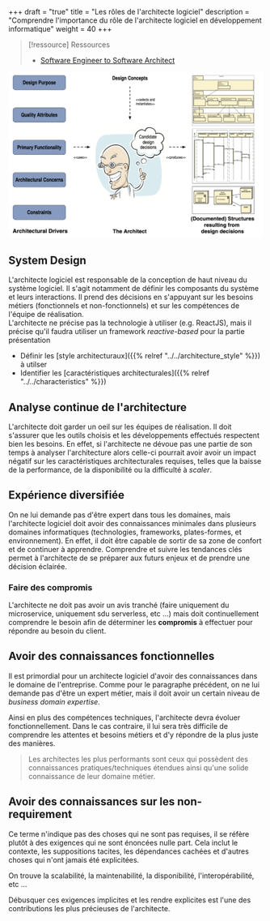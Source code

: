 +++
draft = "true"
title = "Les rôles de l'architecte logiciel"
description = "Comprendre l'importance du rôle de l'architecte logiciel en développement informatique"
weight = 40
+++

> [!ressource] Ressources
> - [Software Engineer to Software Architect](https://medium.com/@yt-cloudwaydigital/from-software-developer-to-software-architect-roadmap-to-success-695951521d9)

![architect role](images/architect_role.png)

## System Design

L'architecte logiciel est responsable de la conception de haut niveau du système logiciel. Il s'agit notamment de définir les composants du système et leurs interactions. Il prend des décisions en s'appuyant sur les besoins métiers (fonctionnels et non-fonctionnels) et sur les compétences de l'équipe de réalisation.  
L'architecte ne précise pas la technologie à utiliser (e.g. ReactJS), mais il précise qu'il faudra utiliser un framework _reactive-based_ pour la partie présentation

- Définir les [style architecturaux]({{% relref "../../architecture_style" %}}) à utilser
- Identifier les [caractéristiques architecturales]({{% relref "../../characteristics" %}})

## Analyse continue de l'architecture

L'architecte doit garder un oeil sur les équipes de réalisation. Il doit s'assurer que les outils choisis et les développements effectués respectent bien les besoins. En effet, si l'architecte ne dévoue pas une partie de son temps à analyser l'architecture alors celle-ci pourrait avoir avoir un impact négatif sur les caractéristiques architecturales requises, telles que la baisse de la performance, de la disponibilité ou la difficulté à _scaler_.

## Expérience diversifiée

On ne lui demande pas d'être expert dans tous les domaines, mais l'architecte logiciel doit avoir des connaissances minimales dans plusieurs domaines informatiques (technologies, frameworks, plates-formes, et environnement). En effet, il doit être capable de sortir de sa zone de confort et de continuer à apprendre. Comprendre et suivre les tendances clés permet à l'architecte de se préparer aux futurs enjeux et de prendre une décision éclairée.

### Faire des compromis

L'architecte ne doit pas avoir un avis tranché (faire uniquement du microservice, uniquement sdu serverless, etc ...) mais doit continuellement comprendre le besoin afin de déterminer les **compromis** à effectuer pour répondre au besoin du client.

## Avoir des connaissances fonctionnelles

Il est primordial pour un architecte logiciel d'avoir des connaissances dans le domaine de l'entreprise. Comme pour le paragraphe précédent, on ne lui demande pas d'être un expert métier, mais il doit avoir un certain niveau de _business domain expertise_.

Ainsi en plus des compétences techniques, l'architecte devra évoluer fonctionnellement. Dans le cas contraire, il lui sera très difficile de comprendre les attentes et besoins métiers et d'y répondre de la plus juste des manières.

> Les architectes les plus performants sont ceux qui possèdent des connaissances pratiques/techniques étendues ainsi qu'une solide connaissance de leur domaine métier.

## Avoir des connaissances sur les non-requirement

Ce terme n'indique pas des choses qui ne sont pas requises, il se réfère plutôt à des exigences qui ne sont énoncées nulle part.
Cela inclut le contexte, les suppositions tacites, les dépendances cachées et d'autres choses qui n'ont jamais été explicitées.

On trouve la scalabilité, la maintenabilité, la disponibilité, l'interopérabilité, etc ...

Débusquer ces exigences implicites et les rendre explicites est l'une des contributions les plus précieuses de l'architecte.
